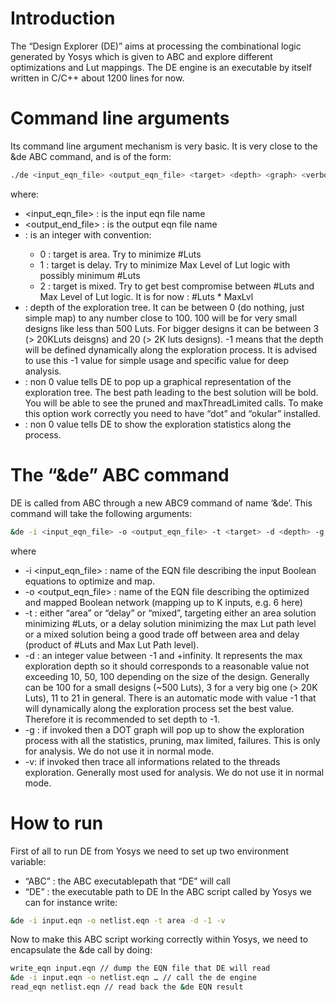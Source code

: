 # Introduction
The “Design Explorer (DE)” aims at processing the combinational logic generated by Yosys which is given to ABC and explore different optimizations and Lut mappings. The DE engine is an executable by itself written in C/C++ about 1200 lines for now.

# Command line arguments
Its command line argument mechanism is very basic. It is very close to the &de ABC command, and is of the form:
```bash
./de <input_eqn_file> <output_eqn_file> <target> <depth> <graph> <verbose>
```
where:
- <input_eqn_file> : is the input eqn file name
- <output_end_file> : is the output eqn file name
- <target> : is an integer with convention:
  - 0 : target is area. Try to minimize #Luts
  - 1 : target is delay. Try to minimize Max Level of Lut logic with possibly minimum #Luts
  - 2 : target is mixed. Try to get best compromise between #Luts and Max Level of Lut logic. It is for now : #Luts * MaxLvl
- <depth>: depth of the exploration tree. It can be between 0 (do nothing, just simple map) to any number close to 100. 100 will be for very small designs like less than 500 Luts. For bigger designs it can be between 3 (> 20KLuts deisgns) and 20 (> 2K luts designs). -1 means that the depth will be defined dynamically along the exploration process. It is advised to use this -1 value for simple usage and specific value for deep analysis.
- <graph> : non 0 value tells DE to pop up a graphical representation of the exploration tree. The best path leading to the best solution will be bold. You will be able to see the pruned and maxThreadLimited calls. To make this option work correctly you need to have “dot” and “okular” installed.
- <verbose> : non 0 value tells DE to show the exploration statistics along the process.

# The “&de” ABC command
DE is called from ABC through a new ABC9 command of name ‘&de’. This command will take the following arguments:
```bash
&de -i <input_eqn_file> -o <output_eqn_file> -t <target> -d <depth> -g -v
```
where
- -i <input_eqn_file> : name of the EQN file describing the input Boolean equations to optimize and map.
- -o <output_eqn_file> : name of the EQN file describing the optimized and mapped Boolean network (mapping up to K inputs, e.g. 6 here)
- -t <target> : either “area” or “delay” or “mixed”, targeting either an area solution minimizing #Luts, or a delay solution minimizing the max Lut path level or a mixed solution being a good trade off between area and delay (product of #Luts and Max Lut Path level).
- -d <depth> : an integer value between -1 and +infinity. It represents the max exploration depth so it should corresponds to a reasonable value not exceeding 10, 50, 100 depending on the size of the design. Generally can be 100 for a small designs (~500 Luts), 3 for a very big one (> 20K Luts), 11 to 21 in general. There is an automatic mode with value -1 that will dynamically along the exploration process set the best value. Therefore it is recommended to set depth to -1.
- -g : if invoked then a DOT graph will pop up to show the exploration process with all the statistics, pruning, max limited, failures. This is only for analysis. We do not use it in normal mode.
- -v: if invoked then trace all informations related to the threads exploration. Generally most used for analysis. We do not use it in normal mode.

# How to run
First of all to run DE from Yosys we need to set up two environment variable:
- “ABC” : the ABC executablepath that “DE” will call
- “DE” : the executable path to DE
In the ABC script called by Yosys we can for instance write:
```bash
&de -i input.eqn -o netlist.eqn -t area -d -1 -v
```
Now to make this ABC script working correctly within Yosys, we need to encapsulate the &de call by doing:
```bash
write_eqn input.eqn // dump the EQN file that DE will read
&de -i input.eqn -o netlist.eqn … // call the de engine
read_eqn netlist.eqn // read back the &de EQN result
```
